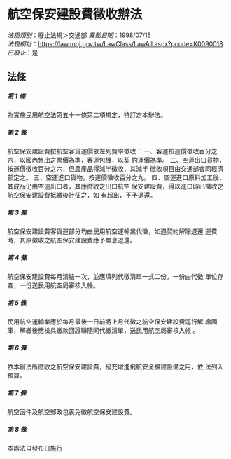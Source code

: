 # 航空保安建設費徵收辦法

*法規類別*：廢止法規＞交通部
*異動日期*：1998/07/15  
*法規網址*：https://law.moj.gov.tw/LawClass/LawAll.aspx?pcode=K0090018
*已廢止*：是


## 法條
##### 第 1 條
為實施民用航空法第五十一條第二項規定，特訂定本辦法。

##### 第 2 條
航空保安建設費按航空客貨運價依左列費率徵收：
一、客運按運價徵收百分之六，以國內售出之票價為準，客運包機，以契
    約運價為準。
二、空運出口貨物，按運價徵收百分之六，但農產品得減半徵收，其減半
    徵收項目由交通部會同經濟部定之。
三、空運進口貨物，按運價徵收百分之九。
四、空運進口原料加工後，其成品仍由空運出口者，其應徵收之出口航空
    保安建設費，得以進口時已徵收之航空保安建設費抵繳後計征之，如
    有超出，不予退還。


##### 第 3 條
航空保安建設費客貨運部分均由民用航空運輸業代徵，如遇契約解除退還
運費時，其原徵收之航空保安建設費應予無息退還。

##### 第 4 條
航空保安建設費每月清結一次，並應填列代徵清單一式二份，一份由代徵
單位存查，一份送民用航空局審核入帳。

##### 第 5 條
民用航空運輸業應於每月最後一日前將上月代徵之航空保安建設費逕行解
繳國庫，解繳後應檢具繳款回證聯隨同代繳清單，送民用航空局審核入帳
。

##### 第 6 條
依本辦法所徵收之航空保安建設費，撥充增進飛航安全擴建設備之用，依
法列入預算。

##### 第 7 條
航空函件及航空郵政包裹免徵航空保安建設費。

##### 第 8 條
本辦法自發布日施行


